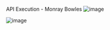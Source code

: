 API Execution - Monray Bowles
![image](https://user-images.githubusercontent.com/20695653/235283188-d7f26e10-c4bc-4017-83ae-616a80644a59.png)

![image](https://user-images.githubusercontent.com/20695653/235110144-fd830158-6857-47af-92b3-05a320438a13.png)
